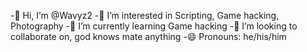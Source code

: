 -👋 Hi, I’m @Wavyz2
-👀 I’m interested in Scripting, Game hacking, Photography
-🌱 I’m currently learning Game hacking
-💞️ I’m looking to collaborate on, god knows mate anything
-😄 Pronouns: he/his/him
